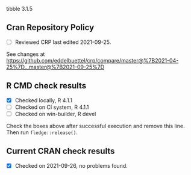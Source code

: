 tibble 3.1.5

## Cran Repository Policy

- [ ] Reviewed CRP last edited 2021-09-25.

See changes at https://github.com/eddelbuettel/crp/compare/master@%7B2021-04-25%7D...master@%7B2021-09-25%7D

## R CMD check results

- [x] Checked locally, R 4.1.1
- [ ] Checked on CI system, R 4.1.1
- [ ] Checked on win-builder, R devel

Check the boxes above after successful execution and remove this line. Then run `fledge::release()`.

## Current CRAN check results

- [x] Checked on 2021-09-26, no problems found.
